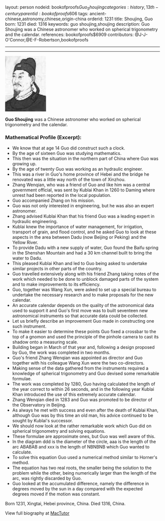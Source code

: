 layout: person
nodeid: bookofproofs$Guo_Shoujing
categories: history,13th-century
parentid: bookofproofs$606
tags: ancient-chinese,astronomy,chinese,origin-china
orderid: 1231
title: Shoujing, Guo
born: 1231
died: 1316
keywords: guo shoujing,shoujing
description: Guo Shoujing was a Chinese astronomer who worked on spherical trigonometry and the calendar.
references: bookofproofs$6909
contributors: @J-J-O'Connor,@E-F-Robertson,bookofproofs

---



---

![Guo_Shoujing.jpg](https://github.com/bookofproofs/bookofproofs.github.io/blob/main/_sources/_assets/images/portraits/Guo_Shoujing.jpg?raw=true)

**Guo Shoujing** was a Chinese astronomer who worked on spherical trigonometry and the calendar.

### Mathematical Profile (Excerpt):
* We know that at age 14 Guo did construct such a clock.
* By the age of sixteen Guo was studying mathematics.
* This then was the situation in the northern part of China where Guo was growing up.
* By the age of twenty Guo was working as an hydraulic engineer.
* This was a river in Guo's home province of Hebei and the bridge he renovated was a little way north of the town of Xinzhou.
* Zhang Wenqian, who was a friend of Guo and like him was a central government official, was sent by Kublai Khan in 1260 to Daming where unrest had been reported in the local population.
* Guo accompanied Zhang on his mission.
* Guo was not only interested in engineering, but he was also an expert astronomer.
* Zhang advised Kublai Khan that his friend Guo was a leading expert in hydraulic engineering.
* Kublai knew the importance of water management, for irrigation, transport of grain, and flood control, and he asked Guo to look at these aspects in the area between Dadu (now Beijing or Peking) and the Yellow River.
* To provide Dadu with a new supply of water, Guo found the Baifu spring in the Shenshan Mountain and had a 30 km channel built to bring the water to Dadu.
* This pleased Kublai Khan and led to Guo being asked to undertake similar projects in other parts of the country.
* Guo travelled extensively along with his friend Zhang taking notes of the work which needed to be done to unblock damaged parts of the system and to make improvements to its efficiency.
* Guo, together was Wang Xun, were asked to set up a special bureau to undertake the necessary research and to make proposals for the new calendar.
* An accurate calendar depends on the quality of the astronomical data used to support it and Guo's first move was to built seventeen new astronomical instruments so that accurate data could be collected.
* Let us briefly describe an improvement Guo made in constructing one such instrument.
* To make it easier to determine these points Guo fixed a crossbar to the top of a gnomon and used the principle of the pinhole camera to cast its shadow onto a measuring scale.
* Building began in March of that year and, following a design proposed by Guo, the work was completed in two months.
* Guo's friend Zhang Wenqian was appointed as director and Guo together with his colleague Wang Xun were the two co-directors.
* Making sense of the data gathered from the instruments required a knowledge of spherical trigonometry and Guo devised some remarkable formulae.
* The work was completed by 1280, Guo having calculated the length of the year correct to within 26 seconds, and in the following year Kublai Khan introduced the use of this extremely accurate calendar.
* Zhang Wenqian died in 1283 and Guo was promoted to be director of the Observatory in Beijing.
* As always he met with success and even after the death of Kublai Khan, although Guo was by this time an old man, his advice continued to be sought by Kublai's successor.
* We should now look at the rather remarkable work which Guo did on spherical trigonometry and solving equations.
* These formulae are approximate ones, but Guo was well aware of this.
* In the diagram ddd is the diameter of the circle, aaa is the length of the arc ABABAB and xxx is the length of NBNBNB which Guo wanted to calculate.
* To solve this equation Guo used a numerical method similar to Horner's method.
* The equation has two real roots, the smaller being the solution to the problem while the other, being numerically larger than the length of the arc, was rightly discarded by Guo.
* Guo looked at the accumulated difference, namely the difference in degrees moved by the sun in a day compared with the expected degrees moved if the motion was constant.

Born 1231, Xingtai, Hebei province, China. Died 1316, China.

View full biography at [MacTutor](https://mathshistory.st-andrews.ac.uk/Biographies/Guo_Shoujing/)
